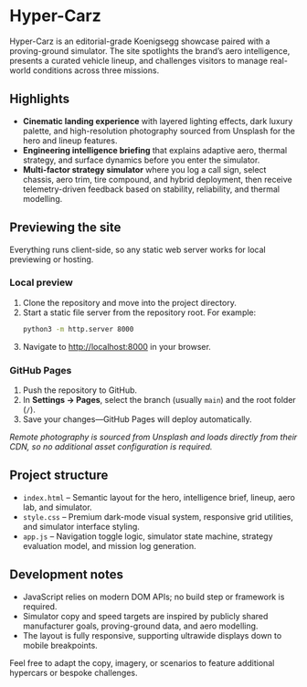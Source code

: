 # Hyper-Carz

Hyper-Carz is an editorial-grade Koenigsegg showcase paired with a proving-ground simulator. The site spotlights the brand’s
aero intelligence, presents a curated vehicle lineup, and challenges visitors to manage real-world conditions across three
missions.

## Highlights

- **Cinematic landing experience** with layered lighting effects, dark luxury palette, and high-resolution photography sourced
  from Unsplash for the hero and lineup features.
- **Engineering intelligence briefing** that explains adaptive aero, thermal strategy, and surface dynamics before you enter the
  simulator.
- **Multi-factor strategy simulator** where you log a call sign, select chassis, aero trim, tire compound, and hybrid
  deployment, then receive telemetry-driven feedback based on stability, reliability, and thermal modelling.

## Previewing the site

Everything runs client-side, so any static web server works for local previewing or hosting.

### Local preview

1. Clone the repository and move into the project directory.
2. Start a static file server from the repository root. For example:
   ```bash
   python3 -m http.server 8000
   ```
3. Navigate to [http://localhost:8000](http://localhost:8000) in your browser.

### GitHub Pages

1. Push the repository to GitHub.
2. In **Settings → Pages**, select the branch (usually `main`) and the root folder (`/`).
3. Save your changes—GitHub Pages will deploy automatically.

_Remote photography is sourced from Unsplash and loads directly from their CDN, so no additional asset configuration is
required._

## Project structure

- `index.html` – Semantic layout for the hero, intelligence brief, lineup, aero lab, and simulator.
- `style.css` – Premium dark-mode visual system, responsive grid utilities, and simulator interface styling.
- `app.js` – Navigation toggle logic, simulator state machine, strategy evaluation model, and mission log generation.

## Development notes

- JavaScript relies on modern DOM APIs; no build step or framework is required.
- Simulator copy and speed targets are inspired by publicly shared manufacturer goals, proving-ground data, and aero
  modelling.
- The layout is fully responsive, supporting ultrawide displays down to mobile breakpoints.

Feel free to adapt the copy, imagery, or scenarios to feature additional hypercars or bespoke challenges.
